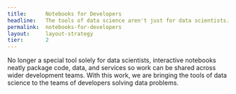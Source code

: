 ```yaml
---
title:      Notebooks for Developers
headline:   The tools of data science aren't just for data scientists.
permalink:  notebooks-for-developers
layout:     layout-strategy
tier:       2
---
```


No longer a special tool solely for data scientists, interactive notebooks neatly package code, data, and services so work can be shared across wider development teams. With this work, we are bringing the tools of data science to the teams of developers solving data problems. 

